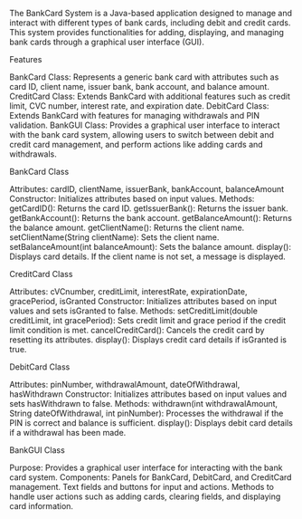 The BankCard System is a Java-based application designed to manage and interact with different types of bank cards,
including debit and credit cards. This system provides functionalities for adding, displaying, and managing bank cards 
through a graphical user interface (GUI).

Features

BankCard Class:   Represents a generic bank card with attributes such as card ID, client name, issuer bank, bank account, and balance amount.
CreditCard Class: Extends BankCard with additional features such as credit limit, CVC number, interest rate, and expiration date.
DebitCard Class:  Extends BankCard with features for managing withdrawals and PIN validation.
BankGUI Class:    Provides a graphical user interface to interact with the bank card system, allowing users to switch between debit and credit card
                  management, and perform actions like adding cards and withdrawals.

BankCard Class

Attributes: cardID, clientName, issuerBank, bankAccount, balanceAmount
Constructor: Initializes attributes based on input values.
Methods:
        getCardID(): Returns the card ID.
        getIssuerBank(): Returns the issuer bank.
        getBankAccount(): Returns the bank account.
        getBalanceAmount(): Returns the balance amount.
        getClientName(): Returns the client name.
        setClientName(String clientName): Sets the client name.
        setBalanceAmount(int balanceAmount): Sets the balance amount.
        display(): Displays card details. If the client name is not set, a message is displayed.
        
CreditCard Class

Attributes: cVCnumber, creditLimit, interestRate, expirationDate, gracePeriod, isGranted
Constructor: Initializes attributes based on input values and sets isGranted to false.
Methods:
        setCreditLimit(double creditLimit, int gracePeriod): Sets credit limit and grace period if the credit limit condition is met.
        cancelCreditCard(): Cancels the credit card by resetting its attributes.
        display(): Displays credit card details if isGranted is true.
        
DebitCard Class

Attributes: pinNumber, withdrawalAmount, dateOfWithdrawal, hasWithdrawn
Constructor: Initializes attributes based on input values and sets hasWithdrawn to false.
Methods:
        withdrawn(int withdrawalAmount, String dateOfWithdrawal, int pinNumber): Processes the withdrawal if the PIN is correct and balance is sufficient.
        display(): Displays debit card details if a withdrawal has been made.
        
BankGUI Class

Purpose: Provides a graphical user interface for interacting with the bank card system.
Components:
        Panels for BankCard, DebitCard, and CreditCard management.
        Text fields and buttons for input and actions.
        Methods to handle user actions such as adding cards, clearing fields, and displaying card information.
        

